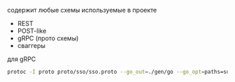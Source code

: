 содержит любые схемы используемые в проекте
- REST
- POST-like
- gRPC (прото схемы)
- сваггеры



для gRPC
```bash
protoc -I proto proto/sso/sso.proto --go_out=./gen/go --go_opt=paths=source_relative --go-grpc_out=./gen/go/ --go-grpc_opt=paths=source_relative
```